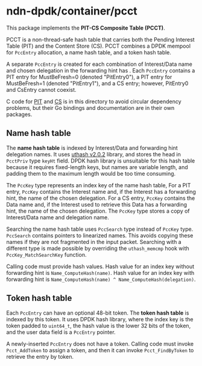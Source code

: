 # ndn-dpdk/container/pcct

This package implements the **PIT-CS Composite Table (PCCT)**.

PCCT is a non-thread-safe hash table that carries both the Pending Interest Table (PIT) and the Content Store (CS).
PCCT combines a DPDK mempool for `PccEntry` allocation, a name hash table, and a token hash table.

A separate `PccEntry` is created for each combination of Interest/Data name and chosen delegation in the forwarding hint has .
Each `PccEntry` contains a PIT entry for MustBeFresh=0 (denoted "PitEntry0"), a PIT entry for MustBeFresh=1 (denoted "PitEntry1"), and a CS entry; however, PitEntry0 and CsEntry cannot coexist.

C code for [PIT](../pit/) and [CS](../cs/) is in this directory to avoid circular dependency problems, but their Go bindings and documentation are in their own packages.

## Name hash table

The **name hash table** is indexed by Interest/Data and forwarding hint delegation names.
It uses [uthash v2.0.2](https://troydhanson.github.io/uthash/) library, and stores the head in `PcctPriv` type `keyHt` field.
DPDK hash library is unsuitable for this hash table because it requires fixed-length keys, but names are variable length, and padding them to the maximum length would be too time consuming.

The `PccKey` type represents an index key of the name hash table,
For a PIT entry, `PccKey` contains the Interest name and, if the Interest has a forwarding hint, the name of the chosen delegation.
For a CS entry, `PccKey` contains the Data name and, if the Interest used to retrieve this Data has a forwarding hint, the name of the chosen delegation.
The `PccKey` type stores a copy of Interest/Data name and delegation name.

Searching the name hash table uses `PccSearch` type instead of `PccKey` type.
`PccSearch` contains pointers to linearized names.
This avoids copying these names if they are not fragmented in the input packet.
Searching with a different type is made possible by overriding the `uthash_memcmp` hook with `PccKey_MatchSearchKey` function.

Calling code must provide hash values.
Hash value for an index key without forwarding hint is `Name_ComputeHash(name)`.
Hash value for an index key with forwarding hint is `Name_ComputeHash(name) ^ Name_ComputeHash(delegation)`.

## Token hash table

Each `PccEntry` can have an optional 48-bit token.
The **token hash table** is indexed by this token.
It uses DPDK hash library, where the index key is the token padded to `uint64_t`, the hash value is the lower 32 bits of the token, and the user data field is a `PccEntry` pointer.

A newly-inserted `PccEntry` does not have a token.
Calling code must invoke `Pcct_AddToken` to assign a token, and then it can invoke `Pcct_FindByToken` to retrieve the entry by token.
